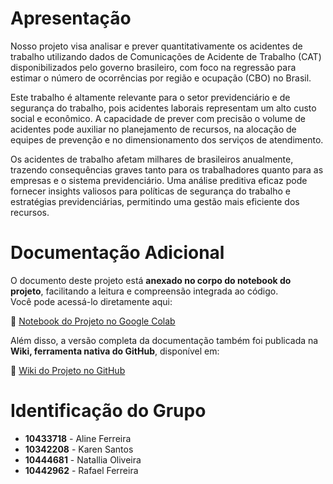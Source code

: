 # Apresentação


Nosso projeto visa analisar e prever quantitativamente os acidentes de trabalho utilizando dados de Comunicações de Acidente de Trabalho (CAT) disponibilizados pelo governo brasileiro, com foco na regressão para estimar o número de ocorrências por região e ocupação (CBO) no Brasil.

Este trabalho é altamente relevante para o setor previdenciário e de segurança do trabalho, pois acidentes laborais representam um alto custo social e econômico. A capacidade de prever com precisão o volume de acidentes pode auxiliar no planejamento de recursos, na alocação de equipes de prevenção e no dimensionamento dos serviços de atendimento.

Os acidentes de trabalho afetam milhares de brasileiros anualmente, trazendo consequências graves tanto para os trabalhadores quanto para as empresas e o sistema previdenciário. Uma análise preditiva eficaz pode fornecer insights valiosos para políticas de segurança do trabalho e estratégias previdenciárias, permitindo uma gestão mais eficiente dos recursos.




# Documentação Adicional

O documento deste projeto está **anexado no corpo do notebook do projeto**, facilitando a leitura e compreensão integrada ao código.  
Você pode acessá-lo diretamente aqui:

🔗 [Notebook do Projeto no Google Colab](https://colab.research.google.com/drive/1EyLXhEeRqxyPImLwsbzGx4oOBWseZMX8#scrollTo=40b90843)

Além disso, a versão completa da documentação também foi publicada na **Wiki, ferramenta nativa do GitHub**, disponível em:

🔗 [Wiki do Projeto no GitHub](https://github.com/estrelasdomackenzie/Projeto_de_Machine_Learning.wiki.git)



# Identificação do Grupo

- **10433718** - Aline Ferreira  
- **10342208** - Karen Santos  
- **10444681** - Natallia Oliveira  
- **10442962** - Rafael Ferreira  

